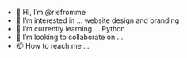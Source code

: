 - 👋 Hi, I’m @riefromme
- 👀 I’m interested in ... website design and branding
- 🌱 I’m currently learning ... Python
- 💞️ I’m looking to collaborate on ... 
- 📫 How to reach me ...

<!---
riefromme/riefromme is a ✨ special ✨ repository because its `README.md` (this file) appears on your GitHub profile.
You can click the Preview link to take a look at your changes.
--->
